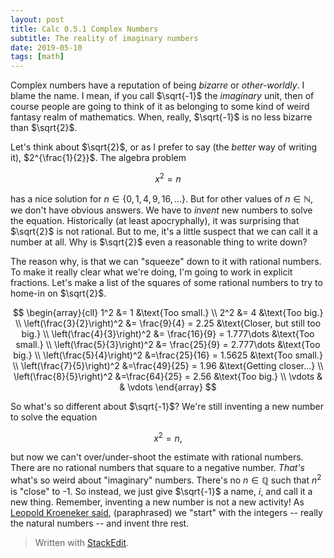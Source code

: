```yaml
---
layout: post
title: Calc 0.5.1 Complex Numbers
subtitle: The reality of imaginary numbers
date: 2019-05-10
tags: [math]
---
```


Complex numbers have a reputation of being *bizarre* or *other-worldly*. I blame the name. I mean, if you call $\sqrt{-1}$ the *imaginary* unit, then of course people are going to think of it as belonging to some kind of weird fantasy realm of mathematics. When, really, $\sqrt{-1}$ is no less bizarre than $\sqrt{2}$.  

Let's think about $\sqrt{2}$, or as I prefer to say (the *better* way of writing it), $2^{\frac{1}{2}}$. The algebra problem

$$
	x^2 = n
$$

has a nice solution for $n \in \{0,1,4,9,16,\dots\}$. But for other values of $n \in \mathbb{N}$, we don't have obvious answers. We have to *invent* new numbers to solve the equation. Historically (at least apocryphally), it was surprising that $\sqrt{2}$ is not rational. But to me, it's a little suspect that we can call it a number at all. Why is $\sqrt{2}$ even a reasonable thing to write down? 

The reason why, is that we can "squeeze" down to it with rational numbers. To make it really clear what we're doing, I'm going to work in explicit fractions. Let's make a list of the squares of some rational numbers to try to home-in on $\sqrt{2}$.

$$
	\begin{array}{cll}
	1^2 &= 1 &\text{Too small.} \\
	2^2 &= 4 &\text{Too big.} \\
	\left(\frac{3}{2}\right)^2 &= \frac{9}{4} = 2.25 &\text{Closer, but still too big.} \\
	\left(\frac{4}{3}\right)^2 &= \frac{16}{9} = 1.777\dots &\text{Too small.} \\
	\left(\frac{5}{3}\right)^2 &= \frac{25}{9} = 2.777\dots &\text{Too big.} \\
	\left(\frac{5}{4}\right)^2 &=\frac{25}{16} = 1.5625 &\text{Too small.} \\
	\left(\frac{7}{5}\right)^2 &=\frac{49}{25} = 1.96 &\text{Getting closer...} \\
	\left(\frac{8}{5}\right)^2 &=\frac{64}{25} = 2.56 &\text{Too big.} \\
	\vdots & & \vdots
	\end{array}
$$

So what's so different about $\sqrt{-1}$? We're still inventing a new number to solve the equation

$$
	x^2 = n,
$$

but now we can't over/under-shoot the estimate with rational numbers. There are no rational numbers that square to a negative number. *That's* what's so weird about "imaginary" numbers. There's no $n \in \mathbb{Q}$ such that $n^2$ is "close" to -1. So instead, we just give $\sqrt{-1}$ a name, $i$, and call it a new thing. Remember, inventing a new number is not a new activity! As [Leopold Kroeneker said]([https://en.wikipedia.org/wiki/Leopold_Kronecker](https://en.wikipedia.org/wiki/Leopold_Kronecker)), (paraphrased) we "start" with the integers -- really the natural numbers -- and invent thre rest. 

 
> Written with [StackEdit](https://stackedit.io/).
<!--stackedit_data:
eyJoaXN0b3J5IjpbLTI3MTc5MjE2NywyMTI2MzI3Nzk3XX0=
-->